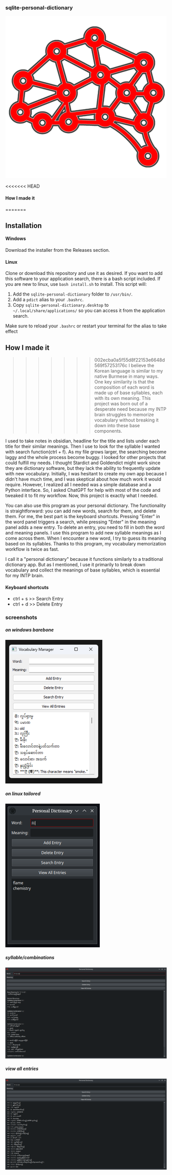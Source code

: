 ### sqlite-personal-dictionary
![logo](./neuron-connection.png)

<<<<<<< HEAD
#### How I made it
=======
## Installation
#### Windows

Download the installer from the Releases section.

#### Linux

Clone or download this repository and use it as desired. If you want to add this software to your application search, there is a bash script included. If you are new to linux, use `bash install.sh` to install. This script will:

1. Add the `sqlite-personal-dictionary` folder to `/usr/bin/`.
2. Add a `pdict` alias to your `.bashrc`.
3. Copy `sqlite-personal-dictionary.desktop` to `~/.local/share/applications/` so you can access it from the application search.

Make sure to reload your `.bashrc` or restart your terminal for the alias to take effect

## How I made it
>>>>>>> 002ecba0a5f55d8f22153e6648d569f57253176c
I believe the Korean language is similar to my native Burmese in many ways. One key similarity is that the composition of each word is made up of base syllables, each with its own meaning. This project was born out of a desperate need because my INTP brain struggles to memorize vocabulary without breaking it down into these base components.

I used to take notes in obsidian, headline for the title and lists under each title for their similar meanings. Then I use to look for the syllable I wanted with search function(ctrl + f). As my file grows larger, the searching become laggy and the whole process become buggy. I looked for other projects that could fulfill my needs. I thought Stardict and Goldendict might work since they are dictionary software, but they lack the ability to frequently update with new vocabulary. Initially, I was hesitant to create my own app because I didn't have much time, and I was skeptical about how much work it would require. However, I realized all I needed was a simple database and a Python interface. So, I asked ChatGPT for help with most of the code and tweaked it to fit my workflow. Now, this project is exactly what I needed.

You can also use this program as your personal dictionary. The functionality is straightforward: you can add new words, search for them, and delete them. For me, the best part is the keyboard shortcuts. Pressing "Enter" in the word panel triggers a search, while pressing "Enter" in the meaning panel adds a new entry. To delete an entry, you need to fill in both the word and meaning panels. I use this program to add new syllable meanings as I come across them. When I encounter a new word, I try to guess its meaning based on its syllables. Thanks to this program, my vocabulary memorization workflow is twice as fast.

I call it a "personal dictionary" because it functions similarly to a traditional dictionary app. But as I mentioned, I use it primarily to break down vocabulary and collect the meanings of base syllables, which is essential for my INTP brain.

#### Keyboard shortcuts
- ctrl + s >> Search Entry
- ctrl + d >> Delete Entry

### screenshots
##### on windows barebone
![screenshot](screenshots/screenshot1.png)
##### on linux tailored
![screenshot](screenshots/screenshot2.png)
##### syllable/combinations
![full-screenshot](screenshots/Screenshot_20240817_124259.png)
##### view all entries
![full-screenshot](screenshots/Screenshot_20240817_124700.png)  


